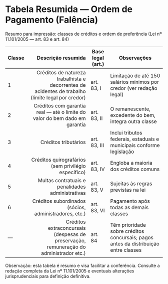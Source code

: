 # Tabela Resumida — Ordem de Pagamento (Falência)

Resumo para impressão: classes de créditos e ordem de preferência (Lei nº 11.101/2005 — art. 83 e art. 84)

| Classe | Descrição resumida | Base legal (art.) | Observações |
|---|---:|---|---|
| 1 | Créditos de natureza trabalhista e decorrentes de acidentes de trabalho (limite legal por credor) | art. 83, I | Limitação de até 150 salários mínimos por credor (ver redação legal) |
| 2 | Créditos com garantia real — até o limite do valor do bem dado em garantia | art. 83, II | O remanescente, excedente do bem, integra outra classe |
| 3 | Créditos tributários | art. 83, III | Inclui tributos federais, estaduais e municipais conforme legislação |
| 4 | Créditos quirografários (sem privilégio específico) | art. 83, IV | Engloba a maioria dos créditos comuns |
| 5 | Multas contratuais e penalidades administrativas | art. 83, V | Sujeitas às regras previstas na lei |
| 6 | Créditos subordinados (sócios, administradores, etc.) | art. 83, VI | Pagamento após todas as demais classes |
| — | Créditos extraconcursais (despesas de preservação, remuneração do administrador etc.) | art. 84 | Têm prioridade sobre créditos concursais; pagos antes da distribuição entre classes |

Observação: esta tabela é resumo e visa facilitar a conferência. Consulte a redação completa da Lei nº 11.101/2005 e eventuais alterações jurisprudenciais para definição definitiva.